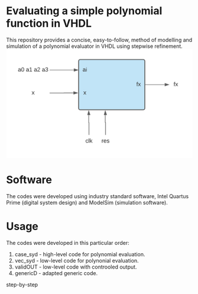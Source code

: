 # Evaluating a simple polynomial function in VHDL
This repository provides a concise, easy-to-follow, method of modelling and simulation of a polynomial evaluator in VHDL using stepwise refinement.
![Block diagram of operation](https://github.com/aniekanBane/poly-eval-vhdl/blob/main/Blank%20diagram%20(15).png)

# Software
The codes were developed using industry standard software, Intel Quartus Prime (digital system design) and ModelSim (simulation software).

# Usage
The codes were developed in this particular order:
1. case_syd - high-level code for polynomial evaluation.
2. vec_syd - low-level code for polynonial evaluation.
3. validOUT - low-level code with controoled output.
4. genericD - adapted generic code.

step-by-step

